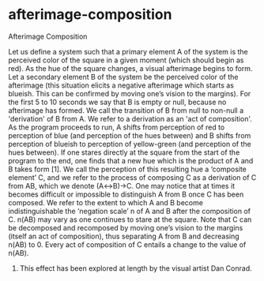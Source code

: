 ﻿# afterimage-composition
 
Afterimage Composition

Let us define a system such that a primary element A of the system is the perceived color of the square in a given moment (which should begin as red). As the hue of the square changes, a visual afterimage begins to form. Let a secondary element B of the system be the perceived color of the afterimage (this situation elicits a negative afterimage which starts as blueish. This can be confirmed by moving one’s vision to the margins). For the first 5 to 10 seconds we say that B is empty or null, because no afterimage has formed. We call the transition of B from null to non-null a 'derivation' of B from A. We refer to a derivation as an 'act of composition'. As the program proceeds to run, A shifts from perception of red to perception of blue (and perception of the hues between) and B shifts from perception of blueish to perception of yellow-green (and perception of the hues between). If one stares directly at the square from the start of the program to the end, one finds that a new hue which is the product of A and B takes form [1]. We call the perception of this resulting hue a ‘composite element’ C, and we refer to the process of composing C as a derivation of C from AB, which we denote (A↔B)→C. One may notice that at times it becomes difficult or impossible to distinguish A from B once C has been composed. We refer to the extent to which A and B become indistinguishable the ‘negation scale’ n of A and B after the composition of C. n(AB) may vary as one continues to stare at the square. Note that C can be decomposed and recomposed by moving one’s vision to the margins (itself an act of composition), thus separating A from B and decreasing n(AB) to 0. Every act of composition of C entails a change to the value of n(AB).   


1. This effect has been explored at length by the visual artist Dan Conrad.

